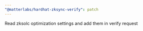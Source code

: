 ```yaml
---
"@matterlabs/hardhat-zksync-verify": patch
---
```


Read zksolc optimization settings and add them in verify request
